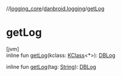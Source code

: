 //[logging_core](../../index.md)/[danbroid.logging](index.md)/[getLog](get-log.md)

# getLog

[jvm]\
inline fun [getLog](get-log.md)(kclass: [KClass](https://kotlinlang.org/api/latest/jvm/stdlib/kotlin.reflect/-k-class/index.html)&lt;*&gt;): [DBLog](-d-b-log/index.md)

inline fun [getLog](get-log.md)(tag: [String](https://kotlinlang.org/api/latest/jvm/stdlib/kotlin/-string/index.html)): [DBLog](-d-b-log/index.md)
